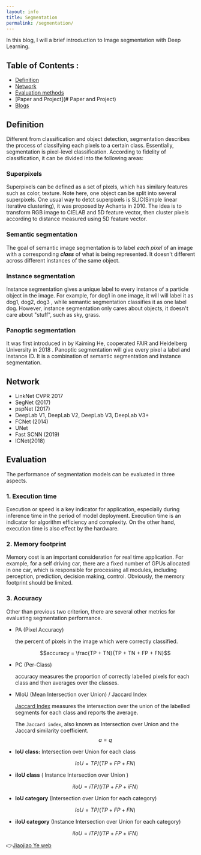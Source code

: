 ```yaml
---
layout: info
title: Segmentation
permalink: /segmentation/
---
```


In this blog, I will a brief introduction to Image segmentation with Deep Learning.



## Table of Contents : 



- [Definition](#Definition)
- [Network](#Network)
- [Evaluation methods](#Evaluation)
- [Paper and Project](# Paper and Project)
- [Blogs](Blogs)





## Definition

Different from classification and object detection, segmentation describes the process of classifying each pixels to a certain class. Essentially, segmentation is pixel-level classification. According to fidelity of classification, it can be divided into the following areas: 


### Superpixels

Superpixels can be defined as a set of pixels, which has similary features such as color, texture.  Note here, one object can be split into several superpixels. One usual way to detct superpixels is SLIC(Simple linear iterative clustering), it was proposed by Achanta in 2010. The idea is to transform RGB image to CIELAB and 5D feature vector, then cluster pixels according to distance measured using 5D feature vector.



### Semantic segmentation

The goal of semantic image segmentation is to label *each pixel* of an image with a corresponding ***class*** of what is being represented. It doesn't different across different instances of the same object.



### Instance segmentation

Instance segmentation gives a unique label to every instance of a particle object in the image. For example, for dog1 in one image, it will will label it as dog1, dog2, dog3 , while semantic segmentation classifies it as one label dog. However, instance segmentation only cares about objects, it doesn't care about "stuff", such as sky, grass.



### Panoptic segmentation

It was first introduced in  by Kaiming He, cooperated FAIR and Heidelberg University  in 2018 . Panoptic segmentation will give every pixel a label and instance ID. It is a combination of semantic segmentation and instance segmentation. 





## Network 

* LinkNet CVPR 2017 
* SegNet (2017)
* pspNet (2017)
* DeepLab V1, DeepLab V2, DeepLab V3, DeepLab V3+
* FCNet (2014)
* UNet 
* Fast SCNN (2019)
* ICNet(2018)



## Evaluation

The performance of segmentation models can be evaluated in three aspects.



### 1. **Execution time**

Execution or speed is a key indicator for application, especially during inference time in the period of model deployment. Execution time is an indicator for algorithm efficiency and complexity. On the other hand, execution time is also effect by the hardware.



### 2. **Memory footprint**

Memory cost is an important consideration for real time application. For example, for a self driving car, there are a fixed number of GPUs allocated in one car, which is responsible for processing all modules, including perception, prediction, decision making, control. Obviously, the memory footprint should be limited.



### 3. Accuracy

Other than previous two criterion, there are several other metrics for evaluating segmentation performance.

 

* PA (Pixel Accuracy)

  the percent of pixels in the image which were correctly classified. 

  $$accuracy = \frac{TP + TN}{TP + TN + FP + FN}$$ 

* PC (Per-Class)

   accuracy measures the proportion of correctly labelled pixels for each class and then averages over the classes.
   
* MIoU (Mean Intersection over Union) / Jaccard Index 

  [Jaccard Index](https://en.wikipedia.org/wiki/Jaccard_index) measures the intersection over the union of the labelled segments for each class and reports the average.

  The `Jaccard index`, also known as Intersection over Union and the Jaccard similarity coefficient.
  $$a = q$$

* **IoU class:** Intersection over Union for each class 

  $$ IoU=TP/(TP+FP+FN) $$

* **iIoU class** ( Instance Intersection over Union ) 

  $$iIoU=iTP/(iTP+FP+iFN)$$

* **IoU category** (Intersection over Union for each category) 

  $$ IoU=TP/(TP+FP+FN)$$

* **iIoU category** (Instance Intersection over Union for each category) 

  $$iIoU=iTP/(iTP+FP+iFN)$$



👉[Jiaojiao Ye web](https://jiaojiaoye1994.github.io/jiaojiaoye.github.com/)
